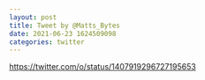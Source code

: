 ```yaml
--- 
layout: post 
title: Tweet by @Matts_Bytes 
date: 2021-06-23 1624509098 
categories: twitter 
--- 
```

https://twitter.com/o/status/1407919296727195653